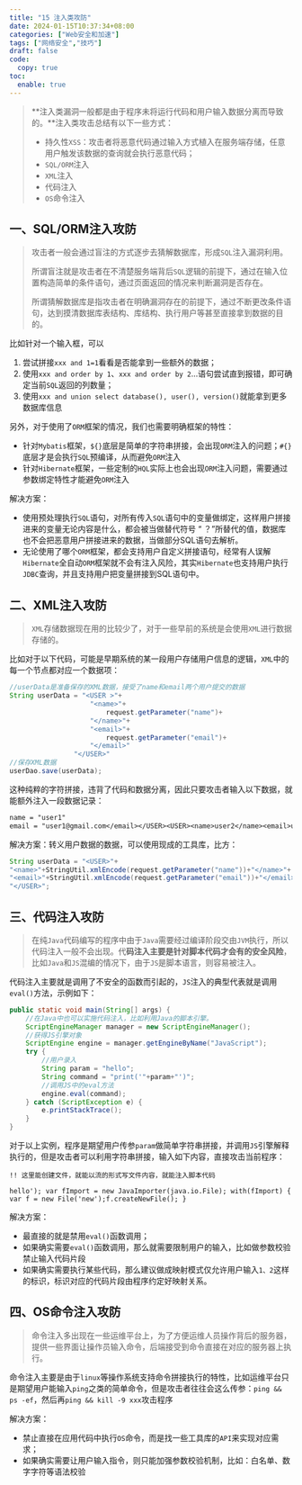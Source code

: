 ```yaml
---
title: "15 注入类攻防"
date: 2024-01-15T10:37:34+08:00
categories: ["Web安全和加速"]
tags: ["网络安全","技巧"]
draft: false
code:
  copy: true
toc:
  enable: true
---
```


> **注入类漏洞一般都是由于程序未将运行代码和用户输入数据分离而导致的。**注入类攻击总结有以下一些方式：
>
> - 持久性`XSS`：攻击者将恶意代码通过输入方式植入在服务端存储，任意用户触发该数据的查询就会执行恶意代码；
> - `SQL/ORM`注入
> - `XML`注入
> - 代码注入
> - `OS`命令注入

## 一、SQL/ORM注入攻防

> 攻击者一般会通过盲注的方式逐步去猜解数据库，形成`SQL`注入漏洞利用。
>
> 所谓盲注就是攻击者在不清楚服务端背后`SQL`逻辑的前提下，通过在输入位置构造简单的条件语句，通过页面返回的情况来判断漏洞是否存在。
>
> 所谓猜解数据库是指攻击者在明确漏洞存在的前提下，通过不断更改条件语句，达到摸清数据库表结构、库结构、执行用户等甚至直接拿到数据的目的。

比如针对一个输入框，可以

1. 尝试拼接`xxx and 1=1`看看是否能拿到一些额外的数据；
2. 使用`xxx and order by 1`、`xxx and order by 2`...语句尝试直到报错，即可确定当前`SQL`返回的列数量；
3. 使用`xxx and union select database(), user(), version()`就能拿到更多数据库信息

另外，对于使用了`ORM`框架的情况，我们也需要明确框架的特性：

- 针对`Mybatis`框架，`${}`底层是简单的字符串拼接，会出现`ORM`注入的问题；`#{}`底层才是会执行`SQL`预编译，从而避免`ORM`注入
- 针对`Hibernate`框架，一些定制的`HQL`实际上也会出现`ORM`注入问题，需要通过参数绑定特性才能避免`ORM`注入

解决方案：

- 使用预处理执行`SQL`语句，对所有传入`SQL`语句中的变量做绑定，这样用户拼接进来的变量无论内容是什么，都会被当做替代符号 “ ？”所替代的值，数据库也不会把恶意用户拼接进来的数据，当做部分SQL语句去解析。
- 无论使用了哪个`ORM`框架，都会支持用户自定义拼接语句，经常有人误解`Hibernate`全自动`ORM`框架就不会有注入风险，其实`Hibernate`也支持用户执行`JDBC`查询，并且支持用户把变量拼接到SQL语句中。

## 二、XML注入攻防

> `XML`存储数据现在用的比较少了，对于一些早前的系统是会使用`XML`进行数据存储的。

比如对于以下代码，可能是早期系统的某一段用户存储用户信息的逻辑，`XML`中的每一个节点都对应一个数据项：

```java
//userData是准备保存的XML数据，接受了name和email两个用户提交的数据
String userData = "<USER >"+
					"<name>"+
						request.getParameter("name")+
					"</name>"+
					"<email>"+
						request.getParameter("email")+
					"</email>"
				"</USER>"
//保存XML数据
userDao.save(userData);
```

这种纯粹的字符拼接，违背了代码和数据分离，因此只要攻击者输入以下数据，就能额外注入一段数据记录：

```tex
name = "user1"
email = "user1@gmail.com</email></USER><USER><name>user2</name><email>user2@gmail.com"
```

解决方案：转义用户数据的数据，可以使用现成的工具库，比方：

```java
String userData = "<USER>"+
"<name>"+StringUtil.xmlEncode(request.getParameter("name"))+"</name>"+
"<email>"+StringUtil.xmlEncode(request.getParameter("email"))+"</email>"+
"</USER>";
```

## 三、代码注入攻防

> 在纯`Java`代码编写的程序中由于`Java`需要经过编译阶段交由`JVM`执行，所以代码注入一般不会出现。代**码注入主要是针对脚本代码才会有的安全风险**，比如`Java`和`JS`混编的情况下，由于`JS`是脚本语言，则容易被注入。

代码注入主要就是调用了不安全的函数而引起的，`JS`注入的典型代表就是调用`eval()`方法，示例如下：

```java
public static void main(String[] args) {
	//在Java中也可以实施代码注入，比如利用Java的脚本引擎。
	ScriptEngineManager manager = new ScriptEngineManager();
	//获得JS引擎对象
	ScriptEngine engine = manager.getEngineByName("JavaScript");
	try {
		//用户录入
		String param = "hello";
		String command = "print('"+param+"')";
		//调用JS中的eval方法
		engine.eval(command);
	} catch (ScriptException e) {
		e.printStackTrace();
	}
}
```

对于以上实例，程序是期望用户传参`param`做简单字符串拼接，并调用`JS`引擎解释执行的，但是攻击者可以利用字符串拼接，输入如下内容，直接攻击当前程序：

```text
!! 这里能创建文件，就能以流的形式写文件内容，就能注入脚本代码

hello'); var fImport = new JavaImporter(java.io.File); with(fImport) { var f = new File('new');f.createNewFile(); }
```

解决方案：

- 最直接的就是禁用`eval()`函数调用；
- 如果确实需要`eval()`函数调用，那么就需要限制用户的输入，比如做参数校验禁止输入代码片段
- 如果确实需要执行某些代码，那么建议做成映射模式仅允许用户输入`1、2`这样的标识，标识对应的代码片段由程序约定好映射关系。

## 四、OS命令注入攻防

> 命令注入多出现在一些运维平台上，为了方便运维人员操作背后的服务器，提供一些界面让操作员输入命令，后端接受到命令直接在对应的服务器上执行。

命令注入主要是由于`linux`等操作系统支持命令拼接执行的特性，比如运维平台只是期望用户能输入`ping`之类的简单命令，但是攻击者往往会这么传参：`ping && ps -ef`，然后再`ping && kill -9 xxx`攻击程序

解决方案：

- 禁止直接在应用代码中执行`OS`命令，而是找一些工具库的`API`来实现对应需求；
- 如果确实需要让用户输入指令，则只能加强参数校验机制，比如：白名单、数字字符等语法校验

